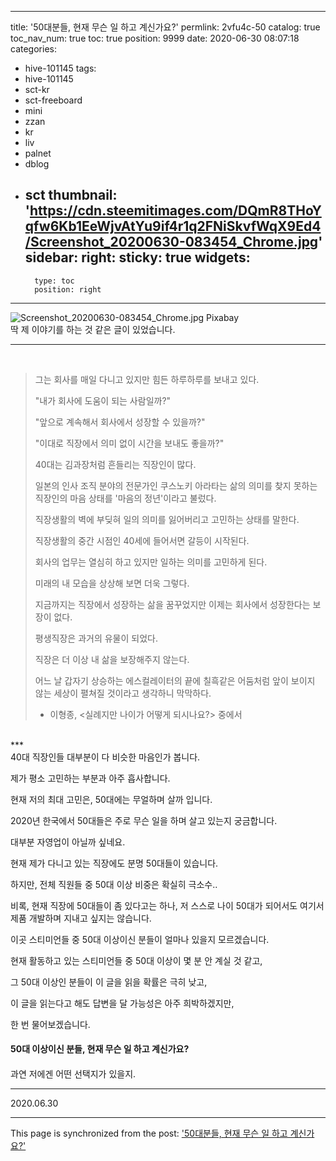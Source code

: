 
---
title: '50대분들, 현재 무슨 일 하고 계신가요?'
permlink: 2vfu4c-50
catalog: true
toc_nav_num: true
toc: true
position: 9999
date: 2020-06-30 08:07:18
categories:
- hive-101145
tags:
- hive-101145
- sct-kr
- sct-freeboard
- mini
- zzan
- kr
- liv
- palnet
- dblog
- sct
thumbnail: 'https://cdn.steemitimages.com/DQmR8THoYqfw6Kb1EeWjvAtYu9if4r1q2FNiSkvfWqX9Ed4/Screenshot_20200630-083454_Chrome.jpg'
sidebar:
    right:
        sticky: true
widgets:
    -
        type: toc
        position: right
---


![Screenshot_20200630-083454_Chrome.jpg](https://cdn.steemitimages.com/DQmR8THoYqfw6Kb1EeWjvAtYu9if4r1q2FNiSkvfWqX9Ed4/Screenshot_20200630-083454_Chrome.jpg)
Pixabay
<br>
딱 제 이야기를 하는 것 같은 글이 있었습니다.
<br>
***
<br>

>그는 회사를 매일 다니고 있지만 힘든 하루하루를 보내고 있다.
>
>"내가 회사에 도움이 되는 사람일까?"
>
>"앞으로 계속해서 회사에서 성장할 수 있을까?"
>
>"이대로 직장에서 의미 없이 시간을 보내도 좋을까?"
>
>40대는 김과장처럼 흔들리는 직장인이 많다.
>
>일본의 인사 조직 분야의 전문가인 쿠스노키 아라타는 삶의 의미를 찾지 못하는 직장인의 마음 상태를 '마음의 정년'이라고 불렀다.
>
>직장생활의 벽에 부딪혀 일의 의미를 잃어버리고 고민하는 상태를 말한다.
>
>직장생활의 중간 시점인 40세에 들어서면 갈등이 시작된다.
>
>회사의 업무는 열심히 하고 있지만 일하는 의미를 고민하게 된다.
>
>미래의 내 모습을 상상해 보면 더욱 그렇다.
>
>지금까지는 직장에서 성장하는 삶을 꿈꾸었지만 이제는 회사에서 성장한다는 보장이 없다.
>
>평생직장은 과거의 유물이 되었다.
>
>직장은 더 이상 내 삶을 보장해주지 않는다.
>
>어느 날 갑자기 상승하는 에스컬레이터의 끝에 칠흑같은 어둠처럼 앞이 보이지 않는 세상이 펼쳐질 것이라고 생각하니 막막하다.
>
>- 이형종, <실례지만 나이가 어떻게 되시나요?> 중에서
<br>
***
<br>
40대 직장인들 대부분이 다 비슷한 마음인가 봅니다.

제가 평소 고민하는 부분과 아주 흡사합니다.

현재 저의 최대 고민은, 50대에는 무얼하며 살까 입니다.

2020년 한국에서 50대들은 주로 무슨 일을 하며 살고 있는지 궁금합니다.

대부분 자영업이 아닐까 싶네요.

현재 제가 다니고 있는 직장에도 분명 50대들이 있습니다.

하지만, 전체 직원들 중 50대 이상 비중은 확실히 극소수..

비록, 현재 직장에 50대들이 좀 있다고는 하나, 저 스스로 나이 50대가 되어서도 여기서 제품 개발하며 지내고 싶지는 않습니다. 

이곳 스티미언들 중 50대 이상이신 분들이 얼마나 있을지 모르겠습니다.

현재 활동하고 있는 스티미언들 중 50대 이상이 몇 분 안 계실 것 같고,

그 50대 이상인 분들이 이 글을 읽을 확률은 극히 낮고,

이 글을 읽는다고 해도 답변을 달 가능성은 아주 희박하겠지만,

한 번 물어보겠습니다.

#### 50대 이상이신 분들, 현재 무슨 일 하고 계신가요?
####

과연 저에겐 어떤 선택지가 있을지.

***

2020.06.30

- - -

This page is synchronized from the post: ['50대분들, 현재 무슨 일 하고 계신가요?'](https://steemit.com/@lucky2015/2vfu4c-50)

